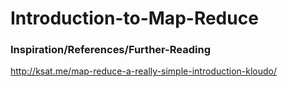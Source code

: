 Introduction-to-Map-Reduce
==========================



### Inspiration/References/Further-Reading

http://ksat.me/map-reduce-a-really-simple-introduction-kloudo/
